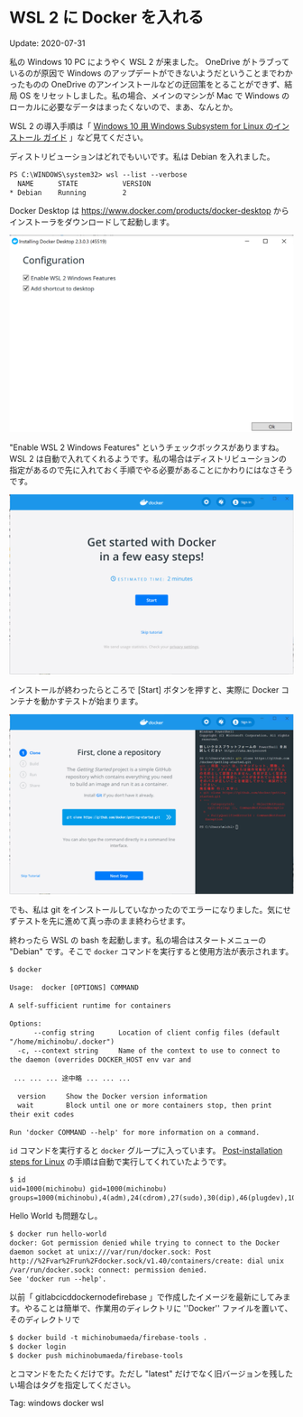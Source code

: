 # WSL 2 に Docker を入れる

Update: 2020-07-31


私の Windows 10 PC にようやく WSL 2 が来ました。
OneDrive がトラブっているのが原因で Windows のアップデートができないようだということまでわかったものの OneDrive のアンインストールなどの迂回策をとることができず、結局 OS をリセットしました。私の場合、メインのマシンが Mac で Windows のローカルに必要なデータはまったくないので、まあ、なんとか。

WSL 2 の導入手順は「 [Windows 10 用 Windows Subsystem for Linux のインストール ガイド](https://docs.microsoft.com/ja-jp/windows/wsl/install-win10) 」など見てください。

ディストリビューションはどれでもいいです。私は Debian を入れました。

```
PS C:\WINDOWS\system32> wsl --list --verbose
  NAME      STATE           VERSION
* Debian    Running         2
```

Docker Desktop は https://www.docker.com/products/docker-desktop からインストーラをダウンロードして起動します。

![](dockerdesktop01.png)

"Enable WSL 2 Windows Features" というチェックボックスがありますね。 WSL 2 は自動で入れてくれるようです。私の場合はディストリビューションの指定があるので先に入れておく手順でやる必要があることにかわりにはなさそうです。

![](dockerdesktop02.png)

インストールが終わったらところで [Start] ボタンを押すと、実際に Docker コンテナを動かすテストが始まります。

![](dockerdesktop03.png)

でも、私は git をインストールしていなかったのでエラーになりました。気にせずテストを先に進めて真っ赤のまま終わらせます。

終わったら WSL の bash を起動します。私の場合はスタートメニューの "Debian" です。そこで ``docker`` コマンドを実行すると使用方法が表示されます。

```
$ docker

Usage:  docker [OPTIONS] COMMAND

A self-sufficient runtime for containers

Options:
      --config string      Location of client config files (default "/home/michinobu/.docker")
  -c, --context string     Name of the context to use to connect to the daemon (overrides DOCKER_HOST env var and

 ... ... ... 途中略 ... ... ...

  version     Show the Docker version information
  wait        Block until one or more containers stop, then print their exit codes

Run 'docker COMMAND --help' for more information on a command.

```

``id`` コマンドを実行すると ``docker`` グループに入っています。
[Post-installation steps for Linux](https://docs.docker.com/engine/install/linux-postinstall/)
の手順は自動で実行してくれていたようです。

```
$ id
uid=1000(michinobu) gid=1000(michinobu) groups=1000(michinobu),4(adm),24(cdrom),27(sudo),30(dip),46(plugdev),1001(docker)
```

Hello World も問題なし。

```
$ docker run hello-world
docker: Got permission denied while trying to connect to the Docker daemon socket at unix:///var/run/docker.sock: Post http://%2Fvar%2Frun%2Fdocker.sock/v1.40/containers/create: dial unix /var/run/docker.sock: connect: permission denied.
See 'docker run --help'.
```

以前「 gitlabcicddockernodefirebase 」で作成したイメージを最新にしてみます。やることは簡単で、作業用のディレクトリに ''Docker'' ファイルを置いて、そのディレクトリで

```
$ docker build -t michinobumaeda/firebase-tools .
$ docker login
$ docker push michinobumaeda/firebase-tools
```

とコマンドをたたくだけです。ただし "latest" だけでなく旧バージョンを残したい場合はタグを指定してください。

Tag: windows docker wsl



